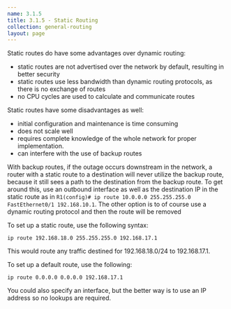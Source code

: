 ```yaml
---
name: 3.1.5
title: 3.1.5 - Static Routing
collection: general-routing
layout: page
---
```

Static routes do have some advantages over dynamic routing:
- static routes are not advertised over the network by default, resulting in better security
- static routes use less bandwidth than dynamic routing protocols, as there is no exchange of routes
- no CPU cycles are used to calculate and communicate routes

Static routes have some disadvantages as well:
- initial configuration and maintenance is time consuming
- does not scale well
- requires complete knowledge of the whole network for proper implementation.
- can interfere with the use of backup routes

With backup routes, if the outage occurs downstream in the network, a router with a static route to a destination will never utilize the backup route, because it still sees a path to the destination from the backup route. To get around this, use an outbound interface as well as the destination IP in the static route as in `R1(config)# ip route 10.0.0.0 255.255.255.0 FastEthernet0/1 192.168.10.1`. The other option is to of course use a dynamic routing protocol and then the route will be removed 

To set up a static route, use the following syntax:
```
ip route 192.168.18.0 255.255.255.0 192.168.17.1
```
This would route any traffic destined for 192.168.18.0/24 to 192.168.17.1.

To set up a default route, use the following:
```
ip route 0.0.0.0 0.0.0.0 192.168.17.1
```
You could also specify an interface, but the better way is to use an IP address so no lookups are required.